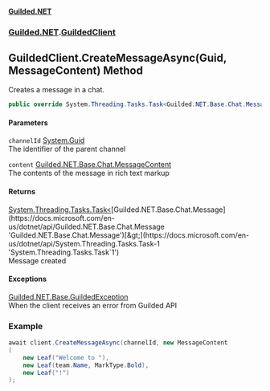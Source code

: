 
#### [Guilded.NET](index 'index')
### [Guilded.NET](index#Guilded_NET 'Guilded.NET').[GuildedClient](GuildedClient 'Guilded.NET.GuildedClient')
## GuildedClient.CreateMessageAsync(Guid, MessageContent) Method
Creates a message in a chat.  
```csharp
public override System.Threading.Tasks.Task<Guilded.NET.Base.Chat.Message> CreateMessageAsync(System.Guid channelId, Guilded.NET.Base.Chat.MessageContent content);
```

#### Parameters
<a name='Guilded_NET_GuildedClient_CreateMessageAsync(System_Guid_Guilded_NET_Base_Chat_MessageContent)_channelId'></a>
`channelId` [System.Guid](https://docs.microsoft.com/en-us/dotnet/api/System.Guid 'System.Guid')  
The identifier of the parent channel
  
<a name='Guilded_NET_GuildedClient_CreateMessageAsync(System_Guid_Guilded_NET_Base_Chat_MessageContent)_content'></a>
`content` [Guilded.NET.Base.Chat.MessageContent](https://docs.microsoft.com/en-us/dotnet/api/Guilded.NET.Base.Chat.MessageContent 'Guilded.NET.Base.Chat.MessageContent')  
The contents of the message in rich text markup
  

#### Returns
[System.Threading.Tasks.Task&lt;](https://docs.microsoft.com/en-us/dotnet/api/System.Threading.Tasks.Task-1 'System.Threading.Tasks.Task`1')[Guilded.NET.Base.Chat.Message](https://docs.microsoft.com/en-us/dotnet/api/Guilded.NET.Base.Chat.Message 'Guilded.NET.Base.Chat.Message')[&gt;](https://docs.microsoft.com/en-us/dotnet/api/System.Threading.Tasks.Task-1 'System.Threading.Tasks.Task`1')  
Message created

#### Exceptions
[Guilded.NET.Base.GuildedException](https://docs.microsoft.com/en-us/dotnet/api/Guilded.NET.Base.GuildedException 'Guilded.NET.Base.GuildedException')  
When the client receives an error from Guilded API
### Example
```csharp
await client.CreateMessageAsync(channelId, new MessageContent  
(  
    new Leaf("Welcome to "),  
    new Leaf(team.Name, MarkType.Bold),  
    new Leaf("!")  
);  
```
